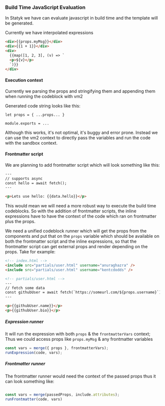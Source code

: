 ### Build Time JavaScript Evaluation

In Statyk we have can evaluate javascript in build time and the template will be generated.

Currently we have interpolated expressions

```html
<div>{{props.myMsg}}</div>
<div>{{1 + 1}}</div>
<div>
  {{map([1, 2, 3], (v) => `
  <p>${v}</p>
  `)}}
</div>
```

#### Execution context

Currently we parsing the props and stringifying them and appending them when running the codeblock with vm2

Generated code string looks like this:

```
let props = { ...props... }

module.exports = ...
```

Although this works, it's not optimal, it's buggy and error prone.
Instead we can use the vm2 context to directly pass the variables and run the code with the sandbox context.

#### Frontmatter script

We are planning to add frontmatter script which will look something like this:

```html
---
// supports async
const hello = await fetch();
---

<p>Lets use hello: {{data.hello}}</p>
```

This would mean we will need a more robust way to execute the build time codeblocks.
So with the addition of frontmatter scripts, the inline expressions have to have the context of the code which ran on frontmatter plus the props.

We need a unified codeblock runner which will get the props from the components and put that on the `props` variable which should be available on both the frontmatter script and the inline expressions,
so that the frontmatter script can get external props and render depending on the props.
Take for example:

```html
<!-- index.html -->
<include src="partials/user.html" username="anuraghazra" />
<include src="partials/user.html" username="kentcdodds" />

<!-- partials/user.html -->
--- 
// fetch some data
const githubUser = await fetch(`https://someurl.com/${props.username}`) 
--- 

<p>{{githubUser.name}}</p>
<p>{{githubUser.bio}}</p>
```

##### Expression runner

It will run the expression with both `props` & the `frontmatterVars` context;
Thus we could access props like `props.myMsg` & any frontmatter variables

```js
const vars = merge({ props }, frontmatterVars);
runExpression(code, vars);
```

##### Frontmatter runner

The frontmatter runner would need the context of the passed props thus it can look something like: 

```js

const vars = merge(passedProps, include.attributes);
runFrontmatter(code, vars)

```


